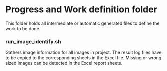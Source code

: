 # Progress and Work definition folder
This folder holds all intermediate or automatic generated files to define the work to be done.


### run_image_identify.sh
Gathers image information for all images in project.
The result log files have to be copied to the corresponding sheets in the Excel file.
Missing or wrong sized images can be detected in the Excel report sheets.
